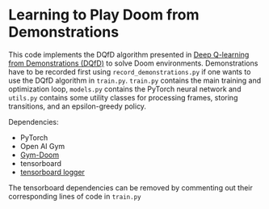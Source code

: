 # Learning to Play Doom from Demonstrations

This code implements the DQfD algorithm presented in [Deep Q-learning from Demonstrations (DQfD)](https://arxiv.org/abs/1704.03732) to solve Doom environments. Demonstrations have to be recorded first using `record_demonstrations.py` if one wants to use the DQfD algorithm in `train.py`. `train.py` contains the main training and optimization loop, `models.py` contains the PyTorch neural network and `utils.py` contains some utility classes for processing frames, storing transitions, and an epsilon-greedy policy.

Dependencies:
- PyTorch
- Open AI Gym
- [Gym-Doom](https://github.com/ppaquette/gym-doom)
- tensorboard
- [tensorboard logger](https://github.com/TeamHG-Memex/tensorboard_logger)

The tensorboard dependencies can be removed by commenting out their corresponding lines of code in `train.py`